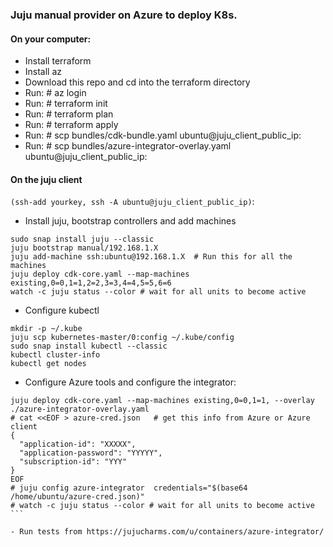 ### Juju manual provider on Azure to deploy K8s.

#### On your computer:
- Install terraform
- Install az
- Download this repo and cd into the terraform directory
- Run: # az login
- Run: # terraform init
- Run: # terraform plan
- Run: # terraform apply
- Run: # scp bundles/cdk-bundle.yaml ubuntu@juju_client_public_ip:
- Run: # scp bundles/azure-integrator-overlay.yaml ubuntu@juju_client_public_ip:



#### On the juju client 
```(ssh-add yourkey, ssh -A ubuntu@juju_client_public_ip)```:

- Install juju, bootstrap controllers and add machines
```
sudo snap install juju --classic
juju bootstrap manual/192.168.1.X
juju add-machine ssh:ubuntu@192.168.1.X  # Run this for all the machines
juju deploy cdk-core.yaml --map-machines existing,0=0,1=1,2=2,3=3,4=4,5=5,6=6
watch -c juju status --color # wait for all units to become active
```

- Configure kubectl
``` 
mkdir -p ~/.kube
juju scp kubernetes-master/0:config ~/.kube/config
sudo snap install kubectl --classic
kubectl cluster-info
kubectl get nodes
```


- Configure Azure tools and configure the integrator:
````
juju deploy cdk-core.yaml --map-machines existing,0=0,1=1, --overlay ./azure-integrator-overlay.yaml
# cat <<EOF > azure-cred.json   # get this info from Azure or Azure client
{
  "application-id": "XXXXX",
  "application-password": "YYYYY",
  "subscription-id": "YYY"
}
EOF
# juju config azure-integrator  credentials="$(base64 /home/ubuntu/azure-cred.json)"
# watch -c juju status --color # wait for all units to become active
```

- Run tests from https://jujucharms.com/u/containers/azure-integrator/



